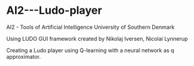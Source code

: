 # AI2---Ludo-player

AI2 - Tools of Artificial Intelligence
University of Southern Denmark



Using LUDO GUI framework created by
Nikolaj Iversen, Nicolai Lynnerup

Creating a Ludo player using Q-learning with a neural network as q approximator.



